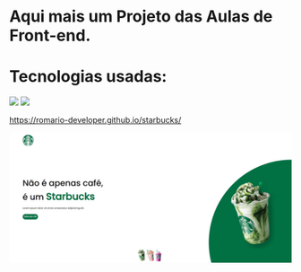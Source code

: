 <h1>Aqui mais um Projeto das Aulas de Front-end.</h1>

<h1>Tecnologias usadas:</h1> <img src="https://img.shields.io/badge/HTML-239120?style=for-the-badge&logo=html5&logoColor=white"/>
<img src="https://img.shields.io/badge/CSS3-1572B6?style=for-the-badge&logo=css3&logoColor=white"/>

https://romario-developer.github.io/starbucks/

<img src="https://github.com/romario-developer/starbucks/blob/main/img/Starbucks.jpg?raw=true"/>
